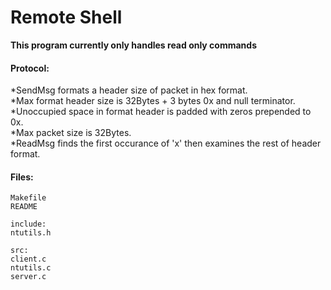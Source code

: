 # Remote Shell

**This program currently only handles read only commands**

#### Protocol:  
  *SendMsg formats a header size of packet in hex format.  
  *Max format header size is 32Bytes + 3 bytes 0x and null terminator.  
  *Unoccupied space in format header is padded with zeros prepended to 0x.  
  *Max packet size is 32Bytes.  
  *ReadMsg finds the first occurance of 'x' then examines the rest of header format.  

#### Files:

    Makefile
    README

    include:
    ntutils.h

    src:
    client.c
    ntutils.c
    server.c

